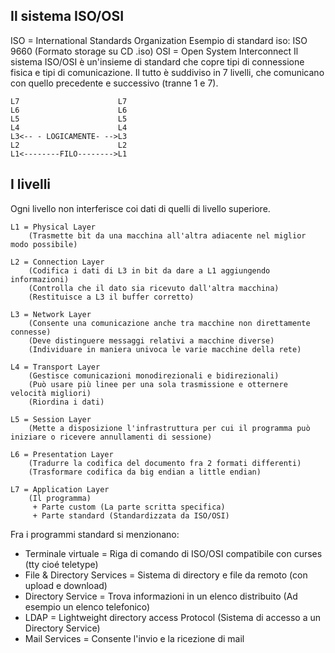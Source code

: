 ## Il sistema ISO/OSI
ISO = International Standards Organization
Esempio di standard iso: ISO 9660 (Formato storage su CD .iso)
OSI = Open System Interconnect
Il sistema ISO/OSI è un'insieme di standard che copre tipi di connessione fisica
e tipi di comunicazione. Il tutto è suddiviso in 7 livelli, che comunicano con quello
precedente e successivo (tranne 1 e 7).
```
L7                      L7
L6                      L6
L5                      L5
L4                      L4
L3<-- - LOGICAMENTE- -->L3
L2                      L2
L1<--------FILO-------->L1
```
## I livelli

Ogni livello non interferisce coi dati di quelli di livello superiore.
```
L1 = Physical Layer 
    (Trasmette bit da una macchina all'altra adiacente nel miglior modo possibile)

L2 = Connection Layer
    (Codifica i dati di L3 in bit da dare a L1 aggiungendo informazioni)
    (Controlla che il dato sia ricevuto dall'altra macchina)
    (Restituisce a L3 il buffer corretto)

L3 = Network Layer
    (Consente una comunicazione anche tra macchine non direttamente connesse)
    (Deve distinguere messaggi relativi a macchine diverse)
    (Individuare in maniera univoca le varie macchine della rete)

L4 = Transport Layer
    (Gestisce comunicazioni monodirezionali e bidirezionali)
    (Può usare più linee per una sola trasmissione e otternere velocità migliori)
    (Riordina i dati)

L5 = Session Layer
    (Mette a disposizione l'infrastruttura per cui il programma può iniziare o ricevere annullamenti di sessione)

L6 = Presentation Layer
    (Tradurre la codifica del documento fra 2 formati differenti)
    (Trasformare codifica da big endian a little endian)
    
L7 = Application Layer
    (Il programma)
     + Parte custom (La parte scritta specifica)
     + Parte standard (Standardizzata da ISO/OSI)
 ```

Fra i programmi standard si menzionano:
- Terminale virtuale = Riga di comando di ISO/OSI compatibile con curses (tty cioé teletype)
- File & Directory Services = Sistema di directory e file da remoto (con upload e download)
- Directory Service = Trova informazioni in un elenco distribuito (Ad esempio un elenco telefonico)
- LDAP = Lightweight directory access Protocol (Sistema di accesso a un Directory Service)
- Mail Services = Consente l'invio e la ricezione di mail